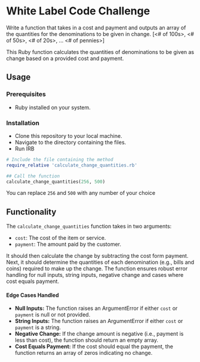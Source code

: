 # White Label Code Challenge

Write a function that takes in a cost and payment and outputs an array of the quantities for the denominations to be given in change. [<# of 100s>, <# of 50s>, <# of 20s>, ... <# of pennies>]


This Ruby function calculates the quantities of denominations to be given as change based on a provided cost and payment.

## Usage
### Prerequisites
- Ruby installed on your system.
### Installation
- Clone this repository to your local machine.
- Navigate to the directory containing the files.
- Run IRB

```ruby
# Include the file containing the method
require_relative 'calculate_change_quantities.rb'

## Call the function
calculate_change_quantities(256, 500)
```

You can replace `256` and `500` with any number of your choice

## Functionality

The `calculate_change_quantities` function takes in two arguments:

- `cost`: The cost of the item or service.
- `payment`: The amount paid by the customer.

It should then calculate the change by subtracting the cost form payment. Next, it should determine the quantities of each denomination (e.g., bills and coins) required to make up the change. The function ensures robust error handling for null inputs, string inputs, negative change and cases where cost equals payment.

#### Edge Cases Handled

- **Null Inputs:** The function raises an ArgumentError if either `cost` or `payment` is null or not provided.
- **String Inputs:** The function raises an ArgumentError if either `cost` or `payment` is a string. 
- **Negative Change:** If the change amount is negative (i.e., payment is less than cost), the function should return an empty array.
- **Cost Equals Payment:** If the cost should equal the payment, the function returns an array of zeros indicating no change.
